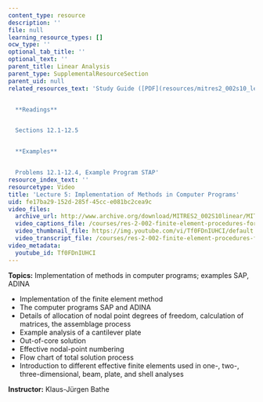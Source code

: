 ```yaml
---
content_type: resource
description: ''
file: null
learning_resource_types: []
ocw_type: ''
optional_tab_title: ''
optional_text: ''
parent_title: Linear Analysis
parent_type: SupplementalResourceSection
parent_uid: null
related_resources_text: 'Study Guide ([PDF](resources/mitres2_002s10_lec05))


  **Readings**


  Sections 12.1-12.5


  **Examples**


  Problems 12.1-12.4, Example Program STAP'
resource_index_text: ''
resourcetype: Video
title: 'Lecture 5: Implementation of Methods in Computer Programs'
uid: fe17ba29-152d-285f-45cc-e081bc2cea9c
video_files:
  archive_url: http://www.archive.org/download/MITRES2_002S10linear/MITRES2_002S10linear_lec05_300k.mp4
  video_captions_file: /courses/res-2-002-finite-element-procedures-for-solids-and-structures-spring-2010/7475eba445125d40a41abf65032f1bc2_Tf0FDnIUHCI.vtt
  video_thumbnail_file: https://img.youtube.com/vi/Tf0FDnIUHCI/default.jpg
  video_transcript_file: /courses/res-2-002-finite-element-procedures-for-solids-and-structures-spring-2010/c0cba6946f88b103baa56ba5650c6b5f_Tf0FDnIUHCI.pdf
video_metadata:
  youtube_id: Tf0FDnIUHCI
---
```


**Topics:** Implementation of methods in computer programs; examples SAP, ADINA

*   Implementation of the finite element method
*   The computer programs SAP and ADINA
*   Details of allocation of nodal point degrees of freedom, calculation of matrices, the assemblage process
*   Example analysis of a cantilever plate
*   Out-of-core solution
*   Effective nodal-point numbering
*   Flow chart of total solution process
*   Introduction to different effective finite elements used in one-, two-, three-dimensional, beam, plate, and shell analyses

**Instructor:** Klaus-Jürgen Bathe